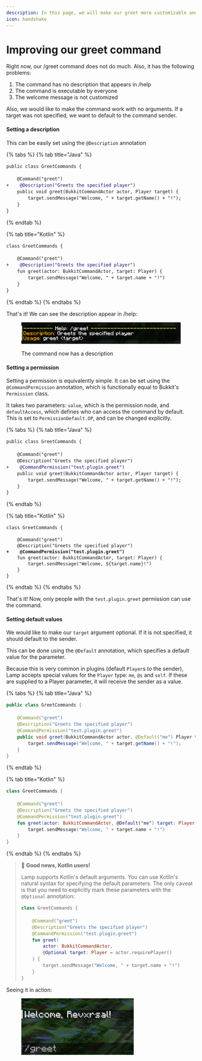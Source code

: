 ```yaml
---
description: In this page, we will make our greet more customizable and robust.
icon: handshake
---
```


# Improving our greet command

Right now, our /greet command does not do much. Also, it has the following problems:

1. The command has no description that appears in /help
2. The command is executable by everyone
3. The welcome message is not customized

Also, we would like to make the command work with no arguments. If a target was not specified, we want to default to the command sender.

#### **Setting a description**

This can be easily set using the `@Description` annotation

{% tabs %}
{% tab title="Java" %}
```diff
public class GreetCommands {

    @Command("greet")
+    @Description("Greets the specified player")
    public void greet(BukkitCommandActor actor, Player target) {
        target.sendMessage("Welcome, " + target.getName() + "!");
    }
}
```
{% endtab %}

{% tab title="Kotlin" %}
```diff
class GreetCommands {

    @Command("greet")
+    @Description("Greets the specified player")
    fun greet(actor: BukkitCommandActor, target: Player) {
        target.sendMessage("Welcome, " + target.name + "!")
    }
}
```
{% endtab %}
{% endtabs %}

That's it! We can see the description appear in /help:

<figure><img src="../.gitbook/assets/image (5).png" alt=""><figcaption><p>The command now has a description</p></figcaption></figure>

#### Setting a permission

Setting a permission is equivalently simple. It can be set using the `@CommandPermission` annotation, which is functionally equal to Bukkit's `Permission` class.&#x20;

It takes two parameters: `value`, which is the permission node, and `defaultAccess`, which defines who can access the command by default. This is set to `PermissionDefault.OP`, and can be changed explicitly.

{% tabs %}
{% tab title="Java" %}
```diff
public class GreetCommands {

    @Command("greet")
    @Description("Greets the specified player")
+    @CommandPermission("test.plugin.greet")
    public void greet(BukkitCommandActor actor, Player target) {
        target.sendMessage("Welcome, " + target.getName() + "!");
    }
}
```
{% endtab %}

{% tab title="Kotlin" %}
<pre class="language-diff"><code class="lang-diff">class GreetCommands {
    
    @Command("greet")
    @Description("Greets the specified player")
<strong>+    @CommandPermission("test.plugin.greet")
</strong>    fun greet(actor: BukkitCommandActor, target: Player) {
        target.sendMessage("Welcome, ${target.name}!")
    }
}
</code></pre>
{% endtab %}
{% endtabs %}

That's it! Now, only people with the `test.plugin.greet` permission can use the command.

#### Setting default values

We would like to make our `target` argument optional. If it is not specified, it should default to the sender.

This can be done using the `@Default` annotation, which specifies a default value for the parameter.&#x20;

Because this is very common in plugins (default `Player`s to the sender), Lamp accepts special values for the `Player` type: `me`, `@s` and `self`. If these are supplied to a Player parameter, it will receive the sender as a value.&#x20;

{% tabs %}
{% tab title="Java" %}
```java
public class GreetCommands {

    @Command("greet")
    @Description("Greets the specified player")
    @CommandPermission("test.plugin.greet")
    public void greet(BukkitCommandActor actor, @Default("me") Player target) {
        target.sendMessage("Welcome, " + target.getName() + "!");
    }
}
```
{% endtab %}

{% tab title="Kotlin" %}
```kotlin
class GreetCommands {

    @Command("greet")
    @Description("Greets the specified player")
    @CommandPermission("test.plugin.greet")
    fun greet(actor: BukkitCommandActor, @Default("me") target: Player) {
        target.sendMessage("Welcome, " + target.name + "!")
    }
}
```
{% endtab %}
{% endtabs %}

> :tada:  **Good news, Kotlin users!**&#x20;
>
> Lamp supports Kotlin's default arguments. You can use Kotlin's natural syntax for specifying the default parameters. The only caveat is that you need to explicitly mark these parameters with the `@Optional` annotation:
>
> ```kotlin
> class GreetCommands {
>
>     @Command("greet")
>     @Description("Greets the specified player")
>     @CommandPermission("test.plugin.greet")
>     fun greet(
>         actor: BukkitCommandActor,
>         @Optional target: Player = actor.requirePlayer()
>     ) {
>         target.sendMessage("Welcome, " + target.name + "!")
>     }
> }
> ```

Seeing it in action:

<figure><img src="../.gitbook/assets/image (6).png" alt="" width="299"><figcaption></figcaption></figure>
